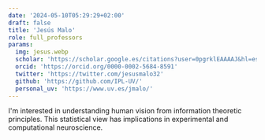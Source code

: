 ```yaml
---
date: '2024-05-10T05:29:29+02:00'
draft: false
title: 'Jesús Malo'
role: full_professors
params:
  img: jesus.webp
  scholar: 'https://scholar.google.es/citations?user=0pgrklEAAAAJ&hl=es'
  orcid: 'https://orcid.org/0000-0002-5684-8591'
  twitter: 'https://twitter.com/jesusmalo32'
  github: 'https://github.com/IPL-UV/'
  personal_uv: 'https://www.uv.es/jmalo/'
---
```


I'm interested in understanding human vision from information theoretic principles. This statistical view has implications in experimental and computational neuroscience.
